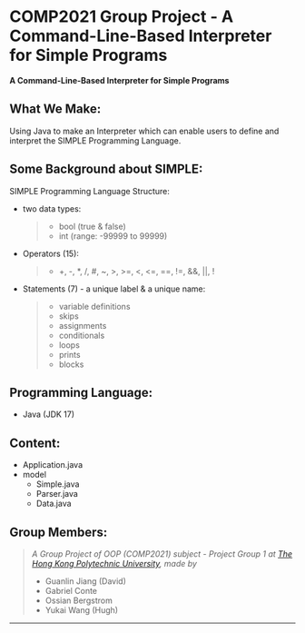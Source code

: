 # COMP2021 Group Project - A Command-Line-Based Interpreter for Simple Programs

**A Command-Line-Based Interpreter for Simple Programs**

## What We Make:

Using Java to make an Interpreter which can enable users to define and interpret the SIMPLE Programming Language.

## Some Background about SIMPLE:

SIMPLE Programming Language Structure:

- two data types: 
  > - bool (true & false)
  > - int (range: -99999 to 99999)
  
- Operators (15):
  > - +, -, *, /, #, ~, >, >=, <, <=, ==, !=, &&, ||, !

- Statements (7) -  a unique label & a unique name:
  > - variable definitions
  > - skips
  > - assignments
  > - conditionals
  > - loops
  > - prints
  > - blocks

## Programming Language:
  - Java (JDK 17)

## Content:
- Application.java
- model
  - Simple.java
  - Parser.java
  - Data.java

## Group Members:
> *A Group Project of OOP (COMP2021) subject - Project Group 1 at [The Hong Kong Polytechnic University](https://www.polyu.edu.hk/), made by* 
> - Guanlin Jiang (David)
> - Gabriel Conte
> - Ossian Bergstrom
> - Yukai Wang (Hugh)
---
